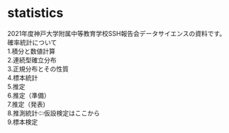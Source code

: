 # statistics
2021年度神戸大学附属中等教育学校SSH報告会データサイエンスの資料です。  
確率統計について  
1.積分と数値計算  
2.連続型確立分布  
3.正規分布とその性質  
4.標本統計  
5.推定  
6.推定（準備）   
7.推定（発表)  
8.推測統計⇦仮設検定はここから  
9.標本検定  
